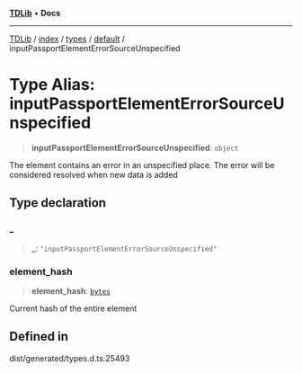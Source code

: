 [**TDLib**](../../../../../../README.md) • **Docs**

***

[TDLib](../../../../../../modules.md) / [index](../../../../../README.md) / [types](../../../README.md) / [default](../README.md) / inputPassportElementErrorSourceUnspecified

# Type Alias: inputPassportElementErrorSourceUnspecified

> **inputPassportElementErrorSourceUnspecified**: `object`

The element contains an error in an unspecified place. The error will be considered resolved when new data is added

## Type declaration

### \_

> **\_**: `"inputPassportElementErrorSourceUnspecified"`

### element\_hash

> **element\_hash**: [`bytes`](bytes-1.md)

Current hash of the entire element

## Defined in

dist/generated/types.d.ts:25493
